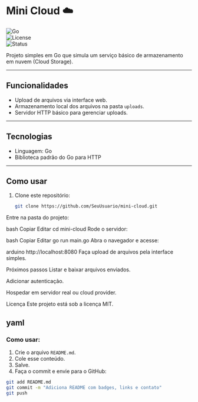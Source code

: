# Mini Cloud ☁️

![Go](https://img.shields.io/badge/Language-Go-blue)  
![License](https://img.shields.io/badge/License-MIT-green)  
![Status](https://img.shields.io/badge/Status-Em%20Desenvolvimento-yellow)

Projeto simples em Go que simula um serviço básico de armazenamento em nuvem (Cloud Storage).

---

## Funcionalidades

- Upload de arquivos via interface web.
- Armazenamento local dos arquivos na pasta `uploads`.
- Servidor HTTP básico para gerenciar uploads.

---

## Tecnologias

- Linguagem: Go
- Biblioteca padrão do Go para HTTP

---

## Como usar

1. Clone este repositório:
   ```bash
   git clone https://github.com/SeuUsuario/mini-cloud.git
Entre na pasta do projeto:

bash
Copiar
Editar
cd mini-cloud
Rode o servidor:

bash
Copiar
Editar
go run main.go
Abra o navegador e acesse:

arduino
http://localhost:8080
Faça upload de arquivos pela interface simples.

Próximos passos
Listar e baixar arquivos enviados.

Adicionar autenticação.

Hospedar em servidor real ou cloud provider.

Licença
Este projeto está sob a licença MIT.

yaml
---

### Como usar:
1. Crie o arquivo `README.md`.
2. Cole esse conteúdo.
3. Salve.
4. Faça o commit e envie para o GitHub:

```bash
git add README.md
git commit -m "Adiciona README com badges, links e contato"
git push
